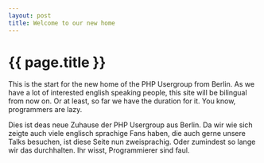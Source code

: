```yaml
---
layout: post
title: Welcome to our new home
---
```


{{ page.title }}
================

This is the start for the new home of the PHP Usergroup from Berlin.
As we have a lot of interested english speaking people, this site will
be bilingual from now on. Or at least, so far we have the duration for it.
You know, programmers are lazy.

Dies ist deas neue Zuhause der PHP Usergroup aus Berlin.
Da wir wie sich zeigte auch viele englisch sprachige Fans haben,
die auch gerne unsere Talks besuchen, ist diese Seite nun zweisprachig.
Oder zumindest so lange wir das durchhalten.
Ihr wisst, Programmierer sind faul.
